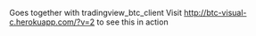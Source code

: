Goes together with tradingview_btc_client
Visit http://btc-visual-c.herokuapp.com/?v=2 to see this in action
